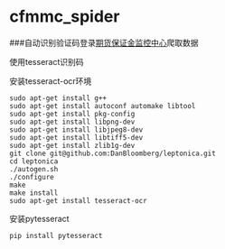 # cfmmc_spider

###自动识别验证码登录[期货保证金监控中心](https://investorservice.cfmmc.com/)爬取数据


使用tesseract识别码

安装tesseract-ocr环境
```
sudo apt-get install g++
sudo apt-get install autoconf automake libtool
sudo apt-get install pkg-config
sudo apt-get install libpng-dev
sudo apt-get install libjpeg8-dev
sudo apt-get install libtiff5-dev
sudo apt-get install zlib1g-dev
git clone git@github.com:DanBloomberg/leptonica.git
cd leptonica
./autogen.sh
./configure
make
make install
sudo apt-get install tesseract-ocr
```
安装pytesseract
```
pip install pytesseract
```